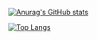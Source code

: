 [![Anurag's GitHub stats](https://github-readme-stats.vercel.app/api?username=maver1ck&show_icons=true&theme=apprentice)](https://github.com/maver1ck)

[![Top Langs](https://github-readme-stats.vercel.app/api/top-langs/?username=maver1ck&theme=apprentice&layout=compact&hide=jupyter%20notebook)](https://github.com/maver1ck)


<!--
**maver1ck/maver1ck** is a ✨ _special_ ✨ repository because its `README.md` (this file) appears on your GitHub profile.

Here are some ideas to get you started:

- 🔭 I’m currently working on ...
- 🌱 I’m currently learning ...
- 👯 I’m looking to collaborate on ...
- 🤔 I’m looking for help with ...
- 💬 Ask me about ...
- 📫 How to reach me: ...
- 😄 Pronouns: ...
- ⚡ Fun fact: ...
-->
